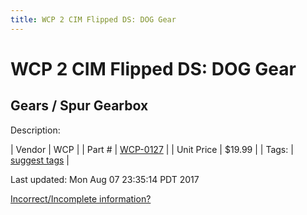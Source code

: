 ```yaml
---
title: WCP 2 CIM Flipped DS: DOG Gear
---
```


# WCP 2 CIM Flipped DS: DOG Gear
## Gears / Spur Gearbox
Description: 	 

| Vendor | WCP | 
| Part # | [WCP-0127](http://www.wcproducts.net/WCP-0127) | 
| Unit Price | $19.99 | 
| Tags: | [suggest tags](https://docs.google.com/forms/d/e/1FAIpQLSeWyY8v3RgOty-MyWmh9U0iivNYN_molChYyS-0U-o-kOAv_g/viewform) | 

Last updated: Mon Aug 07 23:35:14 PDT 2017

 [Incorrect/Incomplete information?](https://docs.google.com/forms/d/e/1FAIpQLSeWyY8v3RgOty-MyWmh9U0iivNYN_molChYyS-0U-o-kOAv_g/viewform)